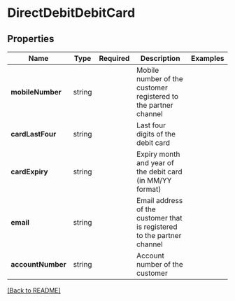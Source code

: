 # DirectDebitDebitCard



## Properties

| Name | Type | Required | Description | Examples |
|------------|:-------------:|:-------------:|-------------|:-------------:|
| **mobileNumber** |string |  | Mobile number of the customer registered to the partner channel | | |
| **cardLastFour** |string |  | Last four digits of the debit card | | |
| **cardExpiry** |string |  | Expiry month and year of the debit card (in MM/YY format) | | |
| **email** |string |  | Email address of the customer that is registered to the partner channel | | |
| **accountNumber** |string |  | Account number of the customer | | |



[[Back to README]](../../README.md)